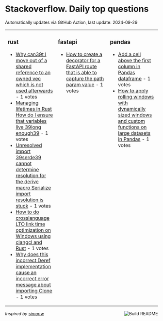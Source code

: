 # Stackoverflow. Daily top questions 

Automatically updates via GitHub Action, last update: <!-- date starts -->2024-09-29<!-- date ends -->


<table><tr><td valign="top" width="33%">

### rust
<!-- rust starts -->
* [Why can39t I move out of a shared reference to an owned vec which is not used afterwards](https://stackoverflow.com/questions/79035150/why-cant-i-move-out-of-a-shared-reference-to-an-owned-vec-which-is-not-used-aft) - 1 votes
* [Managing lifetimes in Rust How do I ensure that variables live 39long enough39](https://stackoverflow.com/questions/79033736/managing-lifetimes-in-rust-how-do-i-ensure-that-variables-live-long-enough) - 1 votes
* [Unresolved import 39serde39 cannot determine resolution for the derive macro Serialize import resolution is stuck](https://stackoverflow.com/questions/79033984/unresolved-import-serde-cannot-determine-resolution-for-the-derive-macro-ser) - 1 votes
* [How to do crosslanguage LTO link time optimization on Windows using clangcl and Rust](https://stackoverflow.com/questions/79035424/how-to-do-cross-language-lto-link-time-optimization-on-windows-using-clang-cl) - 1 votes
* [Why does this incorrect Deref implementation cause an incorrect error message about importing Clone](https://stackoverflow.com/questions/79035434/why-does-this-incorrect-deref-implementation-cause-an-incorrect-error-message-ab) - 1 votes
<!-- rust ends -->
</td><td valign="top" width="34%">


### fastapi
<!-- fastapi starts -->
* [How to create a decorator for a FastAPI route that is able to capture the path param value](https://stackoverflow.com/questions/79034098/how-to-create-a-decorator-for-a-fastapi-route-that-is-able-to-capture-the-path-p) - 1 votes
<!-- fastapi ends -->
</td><td valign="top" width="34%">


### pandas
<!-- pandas starts -->
* [Add a cell above the first column in Pandas dataframe](https://stackoverflow.com/questions/79033725/add-a-cell-above-the-first-column-in-pandas-dataframe) - 1 votes
* [How to apply rolling windows with dynamically sized windows and custom functions on large datasets in Pandas](https://stackoverflow.com/questions/79035641/how-to-apply-rolling-windows-with-dynamically-sized-windows-and-custom-functions) - 1 votes
<!-- pandas ends -->
</td></tr></table>

<a href="https://github.com/hp0404/hp0404/actions"><img src="https://github.com/hp0404/hp0404/workflows/Build%20README/badge.svg" align="right" alt="Build README"></a> <p>*Inspired by  [simonw](https://github.com/simonw/simonw)*</p>

